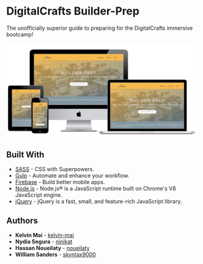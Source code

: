 # DigitalCrafts Builder-Prep

The unofficially superior guide to preparing for the DigitalCrafts immersive bootcamp!

![alt text](media/builder-prep-mockup.png "Multi-Device Mockup")

## Built With

* [SASS](http://sass-lang.com/) - CSS with Superpowers.
* [Gulp](https://gulpjs.com/) - Automate and enhance your workflow.
* [Firebase](https://firebase.google.com/) - Build better mobile apps.
* [Node.js](https://nodejs.org/en/) - Node.js® is a JavaScript runtime built on Chrome's V8 JavaScript engine.
* [jQuery](http://jquery.com/) - jQuery is a fast, small, and feature-rich JavaScript library.

## Authors
* **Kelvin Mai** - [kelvin-mai](https://github.com/kelvin-mai)
* **Nydia Segura** - [ninikat](https://github.com/ninikat)
* **Hassan Noueilaty** - [noueilaty](https://github.com/noueilaty)
* **William Sanders** - [skyntax9000](https://github.com/skyntax9000)
